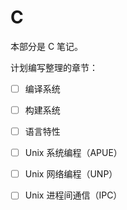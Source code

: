 # C

本部分是 C 笔记。

计划编写整理的章节：

- [ ] 编译系统
- [ ] 构建系统
- [ ] 语言特性

- [ ] Unix 系统编程（APUE）

- [ ] Unix 网络编程（UNP）

- [ ] Unix 进程间通信（IPC）
